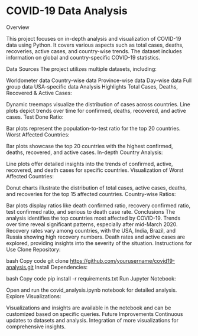 # COVID-19 Data Analysis


Overview

This project focuses on in-depth analysis and visualization of COVID-19 data using Python. It covers various aspects such as total cases, deaths, recoveries, active cases, and country-wise trends. The dataset includes information on global and country-specific COVID-19 statistics.

Data Sources
The project utilizes multiple datasets, including:

Worldometer data
Country-wise data
Province-wise data
Day-wise data
Full group data
USA-specific data
Analysis Highlights
Total Cases, Deaths, Recovered & Active Cases:

Dynamic treemaps visualize the distribution of cases across countries.
Line plots depict trends over time for confirmed, deaths, recovered, and active cases.
Test Done Ratio:

Bar plots represent the population-to-test ratio for the top 20 countries.
Worst Affected Countries:

Bar plots showcase the top 20 countries with the highest confirmed, deaths, recovered, and active cases.
In-depth Country Analysis:

Line plots offer detailed insights into the trends of confirmed, active, recovered, and death cases for specific countries.
Visualization of Worst Affected Countries:

Donut charts illustrate the distribution of total cases, active cases, deaths, and recoveries for the top 15 affected countries.
Country-wise Ratios:

Bar plots display ratios like death confirmed ratio, recovery confirmed ratio, test confirmed ratio, and serious to death case rate.
Conclusions
The analysis identifies the top countries most affected by COVID-19.
Trends over time reveal significant patterns, especially after mid-March 2020.
Recovery rates vary among countries, with the USA, India, Brazil, and Russia showing high recovery numbers.
Death rates and active cases are explored, providing insights into the severity of the situation.
Instructions for Use
Clone Repository:

bash
Copy code
git clone https://github.com/yourusername/covid19-analysis.git
Install Dependencies:

bash
Copy code
pip install -r requirements.txt
Run Jupyter Notebook:

Open and run the covid_analysis.ipynb notebook for detailed analysis.
Explore Visualizations:

Visualizations and insights are available in the notebook and can be customized based on specific queries.
Future Improvements
Continuous updates to datasets and analysis.
Integration of more visualizations for comprehensive insights.
